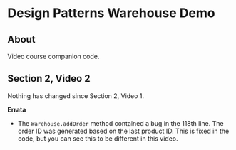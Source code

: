 # Design Patterns Warehouse Demo

## About

Video course companion code.

## Section 2, Video 2

Nothing has changed since Section 2, Video 1.

**Errata**

* The `Warehouse.addOrder` method contained a bug in the 118th line.
The order ID was generated based on the last product ID.
This is fixed in the code, but you can see this to be different in this video.
